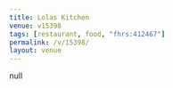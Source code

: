 ```yaml
---
title: Lolas Kitchen
venue: v15398
tags: [restaurant, food, "fhrs:412467"]
permalink: /v/15398/
layout: venue
---
```

null